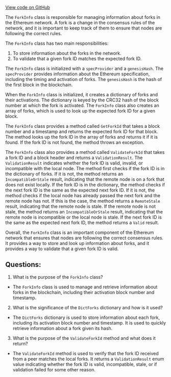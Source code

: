 [View code on GitHub](https://github.com/NethermindEth/nethermind/src/Nethermind/Nethermind.Network/ForkInfo.cs)

The `ForkInfo` class is responsible for managing information about forks in the Ethereum network. A fork is a change in the consensus rules of the network, and it is important to keep track of them to ensure that nodes are following the correct rules. 

The `ForkInfo` class has two main responsibilities: 

1. To store information about the forks in the network.
2. To validate that a given fork ID matches the expected fork ID.

The `ForkInfo` class is initialized with a `specProvider` and a `genesisHash`. The `specProvider` provides information about the Ethereum specification, including the timing and activation of forks. The `genesisHash` is the hash of the first block in the blockchain. 

When the `ForkInfo` class is initialized, it creates a dictionary of forks and their activations. The dictionary is keyed by the CRC32 hash of the block number at which the fork is activated. The `ForkInfo` class also creates an array of forks, which is used to look up the expected fork ID for a given block. 

The `ForkInfo` class provides a method called `GetForkId` that takes a block number and a timestamp and returns the expected fork ID for that block. The method looks up the fork ID in the array of forks and returns it if it is found. If the fork ID is not found, the method throws an exception. 

The `ForkInfo` class also provides a method called `ValidateForkId` that takes a fork ID and a block header and returns a `ValidationResult`. The `ValidationResult` indicates whether the fork ID is valid, invalid, or incompatible with the local node. The method first checks if the fork ID is in the dictionary of forks. If it is not, the method returns an `IncompatibleOrStale` result, indicating that the remote node is on a fork that does not exist locally. If the fork ID is in the dictionary, the method checks if the next fork ID is the same as the expected next fork ID. If it is not, the method checks if the local node has already passed the next fork and the remote node has not. If this is the case, the method returns a `RemoteStale` result, indicating that the remote node is stale. If the remote node is not stale, the method returns an `IncompatibleOrStale` result, indicating that the remote node is incompatible or the local node is stale. If the next fork ID is the same as the expected next fork ID, the method returns a `Valid` result. 

Overall, the `ForkInfo` class is an important component of the Ethereum network that ensures that nodes are following the correct consensus rules. It provides a way to store and look up information about forks, and it provides a way to validate that a given fork ID is valid.
## Questions: 
 1. What is the purpose of the `ForkInfo` class?
- The `ForkInfo` class is used to manage and retrieve information about forks in the blockchain, including their activation block number and timestamp.

2. What is the significance of the `DictForks` dictionary and how is it used?
- The `DictForks` dictionary is used to store information about each fork, including its activation block number and timestamp. It is used to quickly retrieve information about a fork given its hash.

3. What is the purpose of the `ValidateForkId` method and what does it return?
- The `ValidateForkId` method is used to verify that the fork ID received from a peer matches the local forks. It returns a `ValidationResult` enum value indicating whether the fork ID is valid, incompatible, stale, or if validation failed for some other reason.